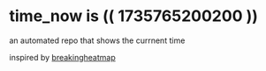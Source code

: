 # time_now is (( 1735765200200 ))

an automated repo that shows the currnent time

inspired by [breakingheatmap](https://github.com/breakingheatmap/breakingheatmap)